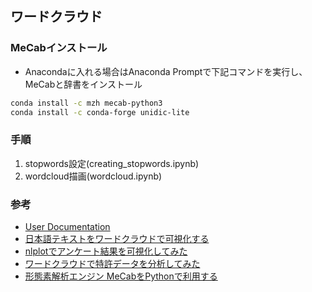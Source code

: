 ## ワードクラウド

### MeCabインストール
- Anacondaに入れる場合はAnaconda Promptで下記コマンドを実行し、MeCabと辞書をインストール<br>
```sh
conda install -c mzh mecab-python3
conda install -c conda-forge unidic-lite
```
### 手順
1. stopwords設定(creating_stopwords.ipynb)
2. wordcloud描画(wordcloud.ipynb)

### 参考
- [User Documentation](https://amueller.github.io/word_cloud/generated/wordcloud.WordCloud.html)
- [日本語テキストをワードクラウドで可視化する](https://techblog.gmo-ap.jp/2021/06/15/text-visualization-wordcloud/)
- [nlplotでアンケート結果を可視化してみた](https://blog.since2020.jp/data_analysis/nlplot_questionnaire/)
- [ワードクラウドで特許データを分析してみた](https://qiita.com/ip_design/items/7b52611d756043b5eb3b)
- [形態素解析エンジン MeCabをPythonで利用する](https://emotionexplorer.blog.fc2.com/blog-entry-349.html)